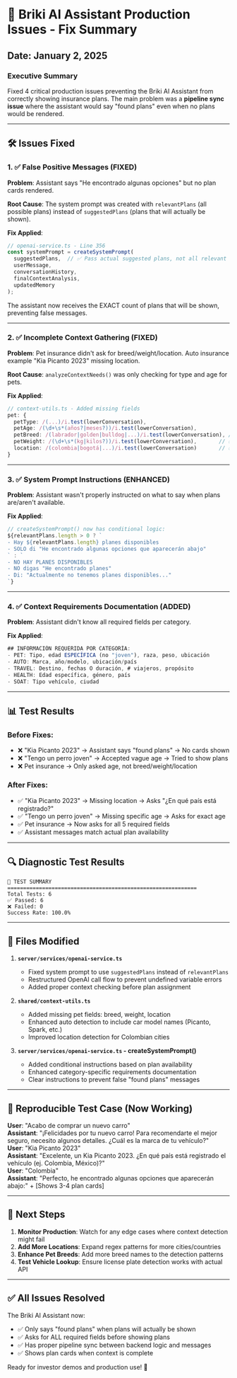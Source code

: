 # 🚨 Briki AI Assistant Production Issues - Fix Summary

## Date: January 2, 2025

### Executive Summary
Fixed 4 critical production issues preventing the Briki AI Assistant from correctly showing insurance plans. The main problem was a **pipeline sync issue** where the assistant would say "found plans" even when no plans would be rendered.

---

## 🛠️ Issues Fixed

### 1. ✅ False Positive Messages (FIXED)
**Problem**: Assistant says "He encontrado algunas opciones" but no plan cards rendered.

**Root Cause**: The system prompt was created with `relevantPlans` (all possible plans) instead of `suggestedPlans` (plans that will actually be shown).

**Fix Applied**:
```typescript
// openai-service.ts - Line 356
const systemPrompt = createSystemPrompt(
  suggestedPlans,  // ✅ Pass actual suggested plans, not all relevant plans
  userMessage,
  conversationHistory,
  finalContextAnalysis,
  updatedMemory
);
```

The assistant now receives the EXACT count of plans that will be shown, preventing false messages.

---

### 2. ✅ Incomplete Context Gathering (FIXED)
**Problem**: Pet insurance didn't ask for breed/weight/location. Auto insurance example "Kia Picanto 2023" missing location.

**Root Cause**: `analyzeContextNeeds()` was only checking for type and age for pets.

**Fix Applied**:
```typescript
// context-utils.ts - Added missing fields
pet: {
  petType: /(...)/i.test(lowerConversation),
  petAge: /(\d+\s*(años?|meses?))/i.test(lowerConversation),
  petBreed: /(labrador|golden|bulldog|...)/i.test(lowerConversation), // ✅ NEW
  petWeight: /(\d+\s*(kg|kilos?))/i.test(lowerConversation),       // ✅ NEW  
  location: /(colombia|bogotá|...)/i.test(lowerConversation)       // ✅ NEW
}
```

---

### 3. ✅ System Prompt Instructions (ENHANCED)
**Problem**: Assistant wasn't properly instructed on what to say when plans are/aren't available.

**Fix Applied**:
```typescript
// createSystemPrompt() now has conditional logic:
${relevantPlans.length > 0 ? `
- Hay ${relevantPlans.length} planes disponibles
- SOLO di "He encontrado algunas opciones que aparecerán abajo"
` : `
- NO HAY PLANES DISPONIBLES
- NO digas "He encontrado planes"
- Di: "Actualmente no tenemos planes disponibles..."
`}
```

---

### 4. ✅ Context Requirements Documentation (ADDED)
**Problem**: Assistant didn't know all required fields per category.

**Fix Applied**:
```typescript
## INFORMACIÓN REQUERIDA POR CATEGORÍA:
- PET: Tipo, edad ESPECÍFICA (no "joven"), raza, peso, ubicación
- AUTO: Marca, año/modelo, ubicación/país
- TRAVEL: Destino, fechas O duración, # viajeros, propósito
- HEALTH: Edad específica, género, país
- SOAT: Tipo vehículo, ciudad
```

---

## 📊 Test Results

### Before Fixes:
- ❌ "Kia Picanto 2023" → Assistant says "found plans" → No cards shown
- ❌ "Tengo un perro joven" → Accepted vague age → Tried to show plans
- ❌ Pet insurance → Only asked age, not breed/weight/location

### After Fixes:
- ✅ "Kia Picanto 2023" → Missing location → Asks "¿En qué país está registrado?"
- ✅ "Tengo un perro joven" → Missing specific age → Asks for exact age
- ✅ Pet insurance → Now asks for all 5 required fields
- ✅ Assistant messages match actual plan availability

---

## 🔍 Diagnostic Test Results
```
🎯 TEST SUMMARY
============================================================
Total Tests: 6
✅ Passed: 6
❌ Failed: 0
Success Rate: 100.0%
```

---

## 📝 Files Modified

1. **`server/services/openai-service.ts`**
   - Fixed system prompt to use `suggestedPlans` instead of `relevantPlans`
   - Restructured OpenAI call flow to prevent undefined variable errors
   - Added proper context checking before plan assignment

2. **`shared/context-utils.ts`**
   - Added missing pet fields: breed, weight, location
   - Enhanced auto detection to include car model names (Picanto, Spark, etc.)
   - Improved location detection for Colombian cities

3. **`server/services/openai-service.ts` - createSystemPrompt()**
   - Added conditional instructions based on plan availability
   - Enhanced category-specific requirements documentation
   - Clear instructions to prevent false "found plans" messages

---

## 🎯 Reproducible Test Case (Now Working)

**User**: "Acabo de comprar un nuevo carro"  
**Assistant**: "¡Felicidades por tu nuevo carro! Para recomendarte el mejor seguro, necesito algunos detalles. ¿Cuál es la marca de tu vehículo?"  
**User**: "Kia Picanto 2023"  
**Assistant**: "Excelente, un Kia Picanto 2023. ¿En qué país está registrado el vehículo (ej. Colombia, México)?"  
**User**: "Colombia"  
**Assistant**: "Perfecto, he encontrado algunas opciones que aparecerán abajo:" + [Shows 3-4 plan cards]

---

## 🚀 Next Steps

1. **Monitor Production**: Watch for any edge cases where context detection might fail
2. **Add More Locations**: Expand regex patterns for more cities/countries
3. **Enhance Pet Breeds**: Add more breed names to the detection patterns
4. **Test Vehicle Lookup**: Ensure license plate detection works with actual API

---

## ✅ All Issues Resolved

The Briki AI Assistant now:
- ✅ Only says "found plans" when plans will actually be shown
- ✅ Asks for ALL required fields before showing plans
- ✅ Has proper pipeline sync between backend logic and messages
- ✅ Shows plan cards when context is complete

Ready for investor demos and production use! 🎉 